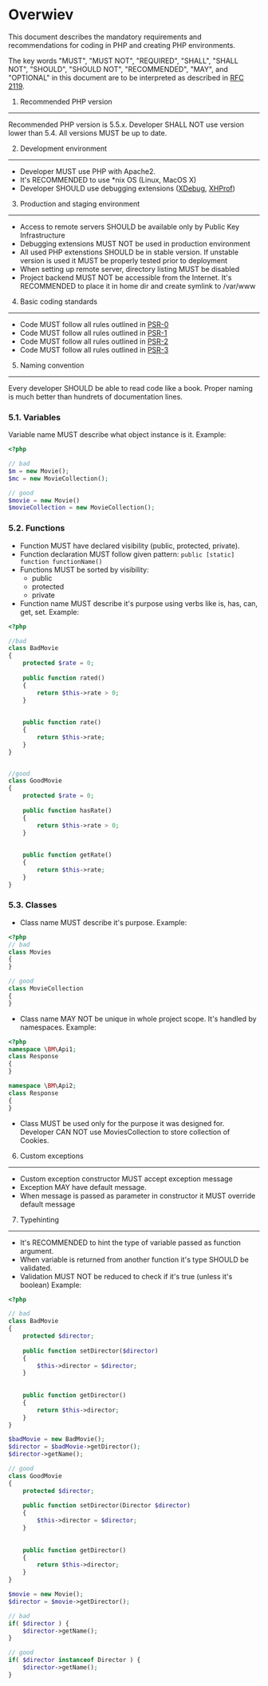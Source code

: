 [PSR-0]: https://github.com/php-fig/fig-standards/blob/master/accepted/PSR-0.md
[PSR-1]: https://github.com/php-fig/fig-standards/blob/master/accepted/PSR-1-basic-coding-standard.md
[PSR-2]: https://github.com/php-fig/fig-standards/blob/master/accepted/PSR-2-coding-style-guide.md
[PSR-3]: https://github.com/php-fig/fig-standards/blob/master/accepted/PSR-3-logger-interface.md
[RFC 2119]: http://www.ietf.org/rfc/rfc2119.txt
[XDebug]: http://xdebug.org
[XHProf]: https://github.com/facebook/xhprof

Overwiev
===================
This document describes the mandatory requirements and recommendations for coding in PHP and creating PHP environments.

The key words "MUST", "MUST NOT", "REQUIRED", "SHALL", "SHALL NOT", "SHOULD",
"SHOULD NOT", "RECOMMENDED", "MAY", and "OPTIONAL" in this document are to be
interpreted as described in [RFC 2119][].

1. Recommended PHP version
-----------
Recommended PHP version is 5.5.x. Developer SHALL NOT use version lower than 5.4. All versions MUST be up to date.

2. Development environment
-----------
- Developer MUST use PHP with Apache2. 
- It's RECOMMENDED to use *nix OS (Linux, MacOS X)
- Developer SHOULD use debugging extensions ([XDebug][], [XHProf][])

3. Production and staging environment
-----------
- Access to remote servers SHOULD be available only by Public Key Infrastructure
- Debugging extensions MUST NOT be used in production environment
- All used PHP extenstions SHOULD be in stable version. If unstable version is used it MUST be properly tested prior to deployment
- When setting up remote server, directory listing MUST be disabled
- Project backend MUST NOT be accessible from the Internet. It's RECOMMENDED to place it in home dir and create symlink to /var/www

4. Basic coding standards
-----------
- Code MUST follow all rules outlined in [PSR-0][]
- Code MUST follow all rules outlined in [PSR-1][]
- Code MUST follow all rules outlined in [PSR-2][]
- Code MUST follow all rules outlined in [PSR-3][]

5. Naming convention
-----------
Every developer SHOULD be able to read code like a book. Proper naming is much better than hundrets of documentation lines.


### 5.1. Variables
Variable name MUST describe what object instance is it. Example:
```php
<?php

// bad
$m = new Movie();
$mc = new MovieCollection();

// good
$movie = new Movie()
$movieCollection = new MovieCollection();
```
### 5.2. Functions
- Function MUST have declared visibility (public, protected, private). 
- Function declaration MUST follow given pattern: ```public [static] function functionName() ```
- Functions MUST be sorted by visibility:
    - public
    - protected
    - private
- Function name MUST describe it's purpose using verbs like is, has, can, get, set. Example:
```php
<?php

//bad
class BadMovie
{
    protected $rate = 0;
    
    public function rated()
    {
        return $this->rate > 0;
    }
    
    
    public function rate()
    {
        return $this->rate;
    }
}


//good
class GoodMovie
{
    protected $rate = 0;
    
    public function hasRate()
    {
        return $this->rate > 0;
    }
    
    
    public function getRate()
    {
        return $this->rate;
    }
}
```

### 5.3. Classes
- Class name MUST describe it's purpose. 
Example:
```php
<?php
// bad
class Movies
{
}

// good
class MovieCollection
{
}
```
- Class name MAY NOT be unique in whole project scope. It's handled by namespaces.
Example:
```php
<?php
namespace \BM\Api1;
class Response
{
}

namespace \BM\Api2;
class Response
{
}
```
- Class MUST be used only for the purpose it was designed for. Developer CAN NOT use MoviesCollection to store collection of Cookies.

6. Custom exceptions
----------
- Custom exception constructor MUST accept exception message
- Exception MAY have default message. 
- When message is passed as parameter in constructor it MUST override default message

7. Typehinting
---------
- It's RECOMMENDED to hint the type of variable passed as function argument.
- When variable is returned from another function it's type SHOULD be validated. 
- Validation MUST NOT be reduced to check if it's true (unless it's boolean)
Example:
```php
<?php

// bad
class BadMovie
{
    protected $director;
    
    public function setDirector($director)
    {
        $this->director = $director;
    }
    
    
    public function getDirector()
    {
        return $this->director;
    }
}

$badMovie = new BadMovie();
$director = $badMovie->getDirector();
$director->getName();

// good
class GoodMovie
{
    protected $director;
    
    public function setDirector(Director $director)
    {
        $this->director = $director;
    }
    
    
    public function getDirector()
    {
        return $this->director;
    }
}

$movie = new Movie();
$director = $movie->getDirector();

// bad 
if( $director ) {
    $director->getName();
}

// good
if( $director instanceof Director ) {
    $director->getName();
}
